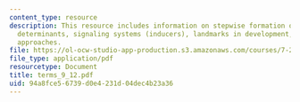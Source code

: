 ```yaml
---
content_type: resource
description: This resource includes information on stepwise formation of development,
  determinants, signaling systems (inducers), landmarks in development, and experimental
  approaches.
file: https://ol-ocw-studio-app-production.s3.amazonaws.com/courses/7-22-developmental-biology-fall-2005/94a8fce56739d0e4231d04dec4b23a36_terms_9_12.pdf
file_type: application/pdf
resourcetype: Document
title: terms_9_12.pdf
uid: 94a8fce5-6739-d0e4-231d-04dec4b23a36
---
```

